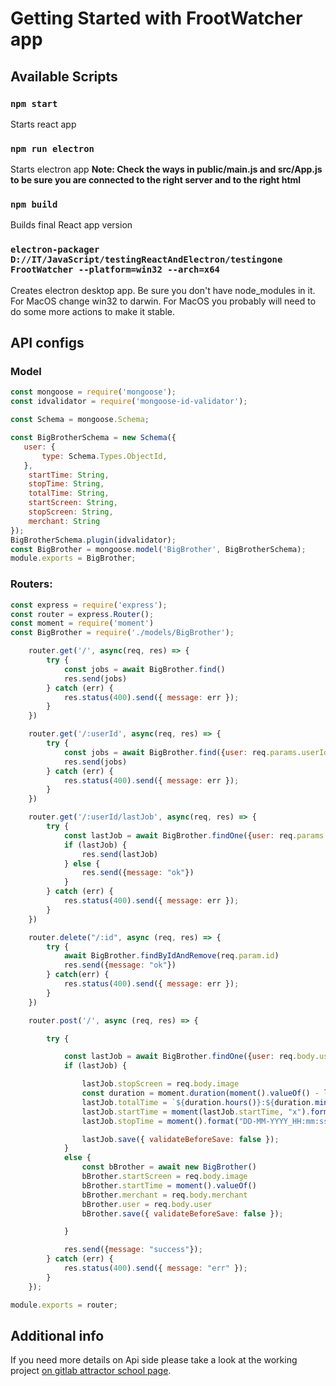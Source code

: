 # Getting Started with FrootWatcher app

## Available Scripts

### `npm start`

Starts react app

### `npm run electron`
Starts electron app
**Note: Check the ways in public/main.js and src/App.js to be sure you are connected to the right server and to the right html**

### `npm build`
Builds final React app version

### `electron-packager D://IT/JavaScript/testingReactAndElectron/testingone FrootWatcher --platform=win32 --arch=x64`
Creates electron desktop app. Be sure you don't have node_modules in it. For MacOS change win32 to darwin. For MacOS you probably will need to do some more actions to make it stable.


## API configs

### Model
```javascript
const mongoose = require('mongoose');
const idvalidator = require('mongoose-id-validator');

const Schema = mongoose.Schema;

const BigBrotherSchema = new Schema({
   user: {
       type: Schema.Types.ObjectId,
   },
    startTime: String,
    stopTime: String,
    totalTime: String,
    startScreen: String,
    stopScreen: String,
    merchant: String
});
BigBrotherSchema.plugin(idvalidator);
const BigBrother = mongoose.model('BigBrother', BigBrotherSchema);
module.exports = BigBrother;
```

### Routers:
```javascript
const express = require('express');
const router = express.Router();
const moment = require('moment')
const BigBrother = require('./models/BigBrother');

    router.get('/', async(req, res) => {
        try {
            const jobs = await BigBrother.find()
            res.send(jobs)
        } catch (err) {
            res.status(400).send({ message: err });
        }
    })

    router.get('/:userId', async(req, res) => {
        try {
            const jobs = await BigBrother.find({user: req.params.userId}).populate("User")
            res.send(jobs)
        } catch (err) {
            res.status(400).send({ message: err });
        }
    })

    router.get('/:userId/lastJob', async(req, res) => {
        try {
            const lastJob = await BigBrother.findOne({user: req.params.userId, stopScreen: null})
            if (lastJob) {
                res.send(lastJob)
            } else {
                res.send({message: "ok"})
            }
        } catch (err) {
            res.status(400).send({ message: err });
        }
    })

    router.delete("/:id", async (req, res) => {
        try {
            await BigBrother.findByIdAndRemove(req.param.id)
            res.send({message: "ok"})
        } catch(err) {
            res.status(400).send({ message: err });
        }
    })

    router.post('/', async (req, res) => {

        try {

            const lastJob = await BigBrother.findOne({user: req.body.user, stopScreen: null})
            if (lastJob) {

                lastJob.stopScreen = req.body.image
                const duration = moment.duration(moment().valueOf() - lastJob.startTime)
                lastJob.totalTime = `${duration.hours()}:${duration.minutes()}:${duration.seconds()}`
                lastJob.startTime = moment(lastJob.startTime, "x").format("DD-MM-YYYY_HH:mm:ss")
                lastJob.stopTime = moment().format("DD-MM-YYYY_HH:mm:ss")

                lastJob.save({ validateBeforeSave: false });
            }
            else {
                const bBrother = await new BigBrother()
                bBrother.startScreen = req.body.image
                bBrother.startTime = moment().valueOf()
                bBrother.merchant = req.body.merchant
                bBrother.user = req.body.user
                bBrother.save({ validateBeforeSave: false });

            }

            res.send({message: "success"});
        } catch (err) {
            res.status(400).send({ message: "err" });
        }
    });

module.exports = router;
```

## Additional info

If you need more details on Api side please take a look at the working project [on gitlab attractor school page](https://git.attractor-school.com/esdp_froot.kz/esdp_froot.kz).
